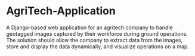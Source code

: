 # AgriTech-Application
A Django-based web application for an agritech company to handle geotagged images captured by their workforce during ground operations. The solution should allow the company to extract data from the images, store and display the data dynamically, and visualize operations on a map.
